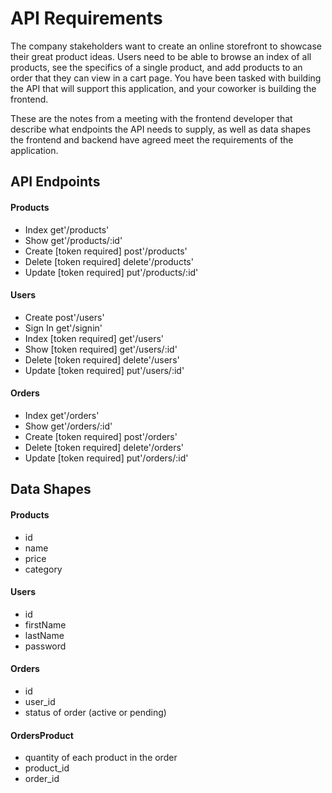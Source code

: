 # API Requirements
The company stakeholders want to create an online storefront to showcase their great product ideas. Users need to be able to browse an index of all products, see the specifics of a single product, and add products to an order that they can view in a cart page. You have been tasked with building the API that will support this application, and your coworker is building the frontend.

These are the notes from a meeting with the frontend developer that describe what endpoints the API needs to supply, as well as data shapes the frontend and backend have agreed meet the requirements of the application. 

## API Endpoints
#### Products
- Index get'/products'
- Show get'/products/:id'
- Create [token required] post'/products'
- Delete [token required] delete'/products'
- Update [token required] put'/products/:id'

#### Users
- Create  post'/users'
- Sign In  get'/signin'
- Index [token required] get'/users'
- Show [token required] get'/users/:id'
- Delete [token required] delete'/users'
- Update [token required] put'/users/:id'

#### Orders
- Index get'/orders'
- Show get'/orders/:id'
- Create [token required] post'/orders'
- Delete [token required] delete'/orders'
- Update [token required] put'/orders/:id'

## Data Shapes
#### Products
-  id
- name
- price
- category

#### Users
- id
- firstName
- lastName
- password

#### Orders
- id
- user_id
- status of order (active or pending)

#### OrdersProduct
- quantity of each product in the order
- product_id
- order_id